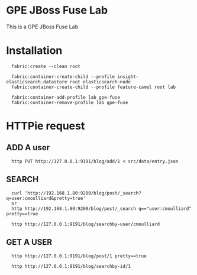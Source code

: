 # GPE JBoss Fuse Lab

This is a GPE JBoss Fuse Lab

# Installation
````
  fabric:create --clean root
  
  fabric:container-create-child --profile insight-elasticsearch.datastore root elasticsearch-node
  fabric:container-create-child --profile feature-camel root lab
  
  fabric:container-add-profile lab gpe-fuse
  fabric:container-remove-profile lab gpe-fuse
````
# HTTPie request

## ADD A user
````
  http PUT http://127.0.0.1:9191/blog/add/1 < src/data/entry.json
````
## SEARCH
````
  curl 'http://192.168.1.80:9200/blog/post/_search?q=user:cmoulliard&pretty=true'
  or
  http http://192.168.1.80:9200/blog/post/_search q=="user:cmoulliard" pretty==true

  http http://127.0.0.1:9191/blog/searchby-user/cmoulliard
````
## GET A USER
````
  http http://127.0.0.1:9191/blog/post/1 pretty==true

  http http://127.0.0.1:9191/blog/searchby-id/1
````
